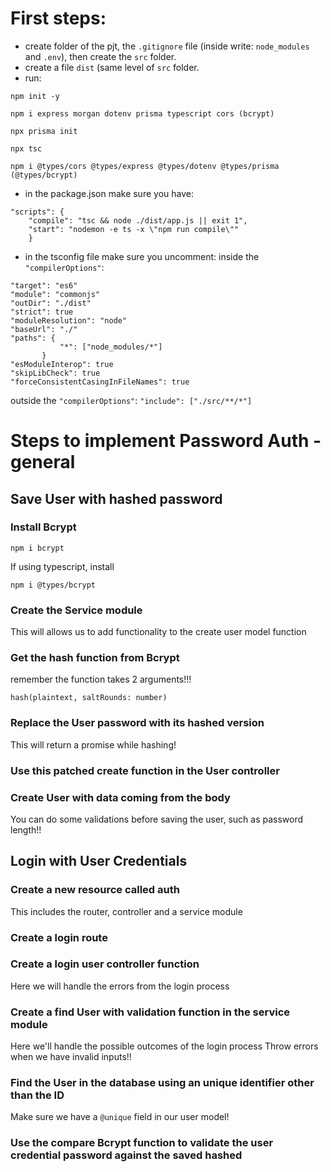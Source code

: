  <!-- // "scripts": {
  //   "test": "echo \"Error: no test specified\" && exit 1"
  // }, -->
  
# First steps:
- create folder of the pjt, the `.gitignore` file (inside write: `node_modules` and `.env`), then create the `src` folder.
- create a file `dist` (same level of `src` folder.
- run:

```
npm init -y

npm i express morgan dotenv prisma typescript cors (bcrypt)

npx prisma init

npx tsc 

npm i @types/cors @types/express @types/dotenv @types/prisma (@types/bcrypt)
```

- in the package.json make sure you have:
```
"scripts": {
	"compile": "tsc && node ./dist/app.js || exit 1",
	"start": "nodemon -e ts -x \"npm run compile\""
	}
 ```
 - in the tsconfig file make sure you uncomment: inside the `"compilerOptions"`: 
 ```
"target": "es6"
"module": "commonjs"
"outDir": "./dist"
"strict": true
"moduleResolution": "node"
"baseUrl": "./"
"paths": {
			"*": ["node_modules/*"]
		}
"esModuleInterop": true
"skipLibCheck": true
"forceConsistentCasingInFileNames": true
```
outside the `"compilerOptions"`:
`"include": ["./src/**/*"]`


# Steps to implement Password Auth - general

## Save User with hashed password

### Install Bcrypt

`npm i bcrypt`

If using typescript, install

`npm i @types/bcrypt`

### Create the Service module

This will allows us to add functionality to the create user model function

### Get the hash function from Bcrypt

remember the function takes 2 arguments!!!

`hash(plaintext, saltRounds: number)`

### Replace the User password with its hashed version

This will return a promise while hashing!

### Use this patched **create** function in the User controller

### Create User with data coming from the body

You can do some validations before saving the user, such as password length!!

## Login with User Credentials

### Create a new resource called **auth**

This includes the router, controller and a service module

### Create a login route

### Create a login user controller function

Here we will handle the errors from the login process

### Create a find User with validation function in the service module

Here we'll handle the possible outcomes of the login process
Throw errors when we have invalid inputs!!

### Find the User in the database using an unique identifier other than the ID

Make sure we have a `@unique` field in our user model!

### Use the compare Bcrypt function to validate the user credential password against the saved hashed

